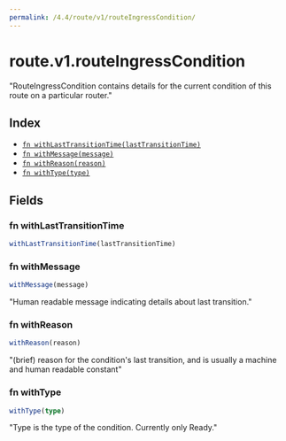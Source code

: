 ```yaml
---
permalink: /4.4/route/v1/routeIngressCondition/
---
```


# route.v1.routeIngressCondition

"RouteIngressCondition contains details for the current condition of this route on a particular router."

## Index

* [`fn withLastTransitionTime(lastTransitionTime)`](#fn-withlasttransitiontime)
* [`fn withMessage(message)`](#fn-withmessage)
* [`fn withReason(reason)`](#fn-withreason)
* [`fn withType(type)`](#fn-withtype)

## Fields

### fn withLastTransitionTime

```ts
withLastTransitionTime(lastTransitionTime)
```



### fn withMessage

```ts
withMessage(message)
```

"Human readable message indicating details about last transition."

### fn withReason

```ts
withReason(reason)
```

"(brief) reason for the condition's last transition, and is usually a machine and human readable constant"

### fn withType

```ts
withType(type)
```

"Type is the type of the condition. Currently only Ready."